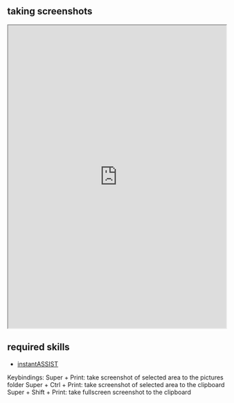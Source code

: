 ## taking screenshots   

<div align="center">
    <iframe width="100%" height="700px" src="https://www.youtube.com/embed/I2iQW_VqfAc" frameborder="10" allow="accelerometer; autoplay; encrypted-media; gyroscope; picture-in-picture" allowfullscreen></iframe>
</div>

## required skills

<ul class="actions">
    <li><a href="https://instantos.github.io/instantos.github.io/youtube/assist" class="button special icon fa-youtube">instantASSIST</a></li>
</ul>

Keybindings:
Super + Print: take screenshot of selected area to the pictures folder
Super + Ctrl + Print: take screenshot of selected area to the clipboard
Super + Shift + Print: take fullscreen screenshot to the clipboard
